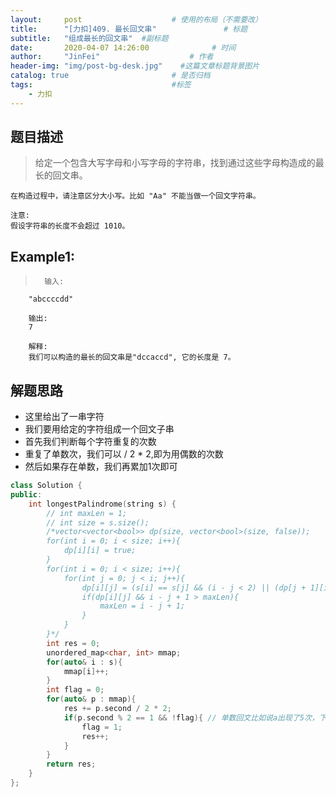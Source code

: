 ```yaml
---
layout:     post                    # 使用的布局（不需要改） 
title:      "[力扣]409. 最长回文串"               # 标题  
subtitle:   "组成最长的回文串"  #副标题 
date:       2020-04-07 14:26:00              # 时间 
author:     "JinFei"                    # 作者 
header-img: "img/post-bg-desk.jpg"    #这篇文章标题背景图片 
catalog: true                       # 是否归档 
tags:                               #标签     
    - 力扣
---
```


## 题目描述
>   给定一个包含大写字母和小写字母的字符串，找到通过这些字母构造成的最长的回文串。

    在构造过程中，请注意区分大小写。比如 "Aa" 不能当做一个回文字符串。

    注意:
    假设字符串的长度不会超过 1010。


## Example1:
 
>       输入:
        "abccccdd"

        输出:
        7

        解释:
        我们可以构造的最长的回文串是"dccaccd", 它的长度是 7。




## 解题思路
- 这里给出了一串字符
- 我们要用给定的字符组成一个回文子串
- 首先我们判断每个字符重复的次数
- 重复了单数次，我们可以 / 2 * 2,即为用偶数的次数
- 然后如果存在单数，我们再累加1次即可



```C++
class Solution {
public:
    int longestPalindrome(string s) {
        // int maxLen = 1;
        // int size = s.size();
        /*vector<vector<bool>> dp(size, vector<bool>(size, false));
        for(int i = 0; i < size; i++){
            dp[i][i] = true;
        }
        for(int i = 0; i < size; i++){
            for(int j = 0; j < i; j++){
                dp[i][j] = (s[i] == s[j] && (i - j < 2) || (dp[j + 1][i - 1]));
                if(dp[i][j] && i - j + 1 > maxLen){
                    maxLen = i - j + 1;
                }
            }
        }*/
        int res = 0;
        unordered_map<char, int> mmap;
        for(auto& i : s){
            mmap[i]++;
        }
        int flag = 0;
        for(auto& p : mmap){
            res += p.second / 2 * 2;
            if(p.second % 2 == 1 && !flag){ // 单数回文比如说a出现了5次，下边只能增加1次，即其中1个a在中间
                flag = 1;
                res++;
            }
        }
        return res;
    }
};
```
